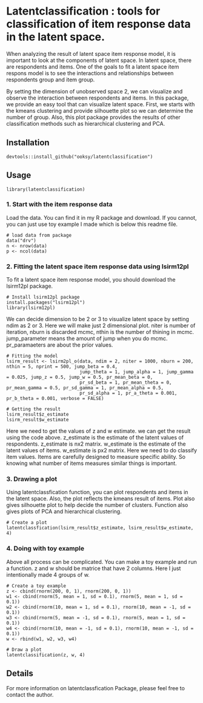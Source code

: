 # Latentclassification : tools for classification of item response data in the latent space.

When analyzing the result of latent space item response model, it is important to look at the components of latent space. In latent space, there are respondents and items. One of the goals to fit a latent space item respons model is to see the interactions and relationships between respondents group and item group.

By setting the dimension of unobserved space 2, we can visualize and observe the interaction between respondents and items. In this package, we provide an easy tool that can visualize latent space. First, we starts with the kmeans clustering and provide silhouette plot so we can determine the number of group. Also, this plot package provides the results of other classification methods such as hierarchical clustering and PCA.

## Installation

```{r install, tidy='formatR',eval=FALSE, echo=TRUE}
devtools::install_github("ooksy/latentclassification")
```

## Usage

```{r attach, echo=T, results='hide', message=F, warning=F, tidy='formatR'}
library(latentclassification)
```


### 1. Start with the item response data

Load the data.
You can find it in my R package and download.
If you cannot, you can just use toy example I made which is below this readme file.

```{r conversion, tidy='formatR', tidy.opts=list(width.cutoff = 70),cache=T}
# load data from package
data("drv")
n <- nrow(data)
p <- ncol(data)
```

### 2. Fitting the latent space item response data using lsirm12pl

To fit a latent space item response model, you should download the lsirm12pl package.

```{r interp data, tidy='formatR', tidy.opts=list(width.cutoff = 70),echo=FALSE,results='hide',cache=TRUE}
# Install lsirm12pl package
install.packages("lsirm12pl")
library(lsirm12pl)
```

We can decide dimension to be 2 or 3 to visualize latent space by setting ndim as 2 or 3.
Here we will make just 2 dimensional plot.
niter is number of iteration, nburn is discarded mcmc, nthin is the number of thining in mcmc.
jump_parameter means the amount of jump when you do mcmc. pr_paramaeters are about the prior values.

```{r interp func, tidy='formatR', tidy.opts=list(width.cutoff = 70),cache=T}
# Fitting the model
lsirm_result <- lsirm2pl_o(data, ndim = 2, niter = 1000, nburn = 200, nthin = 5, nprint = 500, jump_beta = 0.4,
                           jump_theta = 1, jump_alpha = 1, jump_gamma = 0.025, jump_z = 0.5, jump_w = 0.5, pr_mean_beta = 0,
                           pr_sd_beta = 1, pr_mean_theta = 0, pr_mean_gamma = 0.5, pr_sd_gamma = 1, pr_mean_alpha = 0.5,
                           pr_sd_alpha = 1, pr_a_theta = 0.001, pr_b_theta = 0.001, verbose = FALSE)

# Getting the result
lsirm_result$z_estimate
lsirm_result$w_estimate
```

Here we need to get the values of z and w estimate. we can get the result using the code above.
z_estimate is the estimate of the latent values of respondents. z_estimate is nx2 matrix.
w_estimate is the estimate of the latent values of items. w_estimate is px2 matrix.
Here we need to do classify item values. 
Items are carefully designed to measure specific ability. So knowing what number of items measures similar things is important. 

### 3. Drawing a plot

Using latentclassfication function, you can plot respondents and items in the latent space.
Also, the plot reflects the kmeans result of items. Plot also gives silhouette plot to help decide the number of clusters.
Function also gives plots of PCA and hierarchical clustering.

```{r bbox, tidy='formatR', tidy.opts=list(width.cutoff = 70),cache=T}
# Create a plot
latentclassfication(lsirm_result$z_estimate, lsirm_result$w_estimate, 4)
```

### 4. Doing with toy example

Above all process can be complicated.
You can make a toy example and run a function.
z and w should be matrice that have 2 columns.
Here I just intentionally made 4 groups of w.

```{r bbox, tidy='formatR', tidy.opts=list(width.cutoff = 70),cache=T}
# Create a toy example
z <- cbind(rnorm(200, 0, 1), rnorm(200, 0, 1))
w1 <- cbind(rnorm(5, mean = 1, sd = 0.1), rnorm(5, mean = 1, sd = 0.1))
w2 <- cbind(rnorm(10, mean = 1, sd = 0.1), rnorm(10, mean = -1, sd = 0.1))
w3 <- cbind(rnorm(5, mean = -1, sd = 0.1), rnorm(5, mean = 1, sd = 0.1))
w4 <- cbind(rnorm(10, mean = -1, sd = 0.1), rnorm(10, mean = -1, sd = 0.1))
w <- rbind(w1, w2, w3, w4)

# Draw a plot
latentclassification(z, w, 4)
```


## Details

For more information on latentclassfication Package, please feel free to contact the author.
